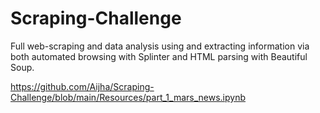 # Scraping-Challenge
Full web-scraping and data analysis using and extracting information via both automated browsing with Splinter and HTML parsing with Beautiful Soup.

https://github.com/Aijha/Scraping-Challenge/blob/main/Resources/part_1_mars_news.ipynb